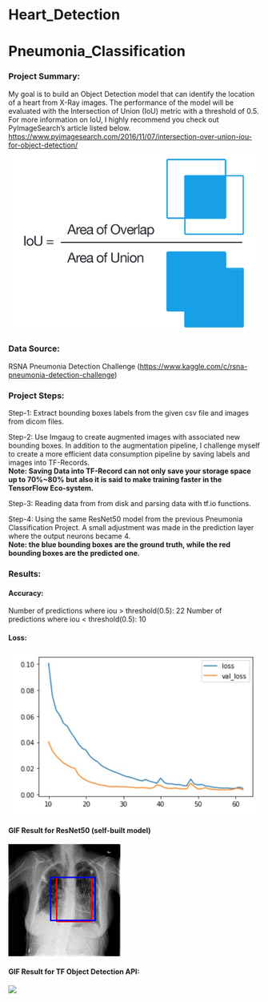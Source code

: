 # Heart_Detection

# Pneumonia_Classification

### Project Summary:
My goal is to build an Object Detection model that can identify the location of a heart from X-Ray images. 
The performance of the model will be evaluated with the Intersection of Union (IoU) metric with a threshold of 0.5. 
For more information on IoU, I highly recommend you check out PyImageSearch’s article listed below. <br>
https://www.pyimagesearch.com/2016/11/07/intersection-over-union-iou-for-object-detection/
<img src = "images/IoU.jpg">

### Data Source:
RSNA Pneumonia Detection Challenge 
(https://www.kaggle.com/c/rsna-pneumonia-detection-challenge)

### Project Steps:
Step-1:
Extract bounding boxes labels from the given csv file and images from dicom files.

Step-2:
Use Imgaug to create augmented images with associated new bounding boxes. 
In addition to the augmentation pipeline, I challenge myself to create a more efficient data consumption pipeline by saving labels and images into TF-Records.
<br>
<b>Note: Saving Data into TF-Record can not only save your storage space up to 70%~80% but also it is said to make training faster in the TensorFlow Eco-system.</b>

Step-3:
Reading data from from disk and parsing data with tf.io functions.

Step-4:
Using the same ResNet50 model from the previous Pneumonia Classification Project. A small adjustment was made in the prediction layer where the output neurons became 4.
<br>
<b>Note: the blue bounding boxes are the ground truth, while the red bounding boxes are the predicted one.</b>

### Results:
#### Accuracy:
Number of predictions where iou > threshold(0.5): 22
Number of predictions where iou < threshold(0.5): 10

#### Loss:
<img src = "images/val_loss.jpg">

#### GIF Result for ResNet50 (self-built model)
<img src = "images/heart_detector.gif">

#### GIF Result for TF Object Detection API:
<img src = "images/heart_detector_TF_ObjectDetection_API.gif">